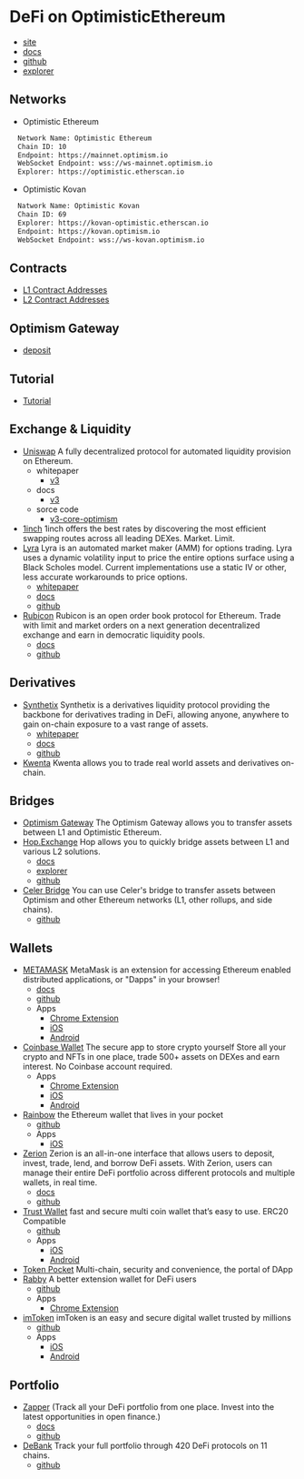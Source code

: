 # DeFi on OptimisticEthereum
- [site](https://www.optimism.io/)
- [docs](https://community.optimism.io/docs/)
- [github](https://github.com/ethereum-optimism)
- [explorer](http://optimistic.etherscan.io/)

<!-- markdown-link-check-disable -->

## Networks
- Optimistic Ethereum
```txt
  Network Name: Optimistic Ethereum
  Chain ID: 10
  Endpoint: https://mainnet.optimism.io
  WebSocket Endpoint: wss://ws-mainnet.optimism.io
  Explorer: https://optimistic.etherscan.io
```

- Optimistic Kovan
```txt
  Natwork Name: Optimistic Kovan
  Chain ID: 69
  Explorer: https://kovan-optimistic.etherscan.io
  Endpoint: https://kovan.optimism.io
  WebSocket Endpoint: wss://ws-kovan.optimism.io
```

<!-- markdown-link-check-enable -->

## Contracts
- [L1 Contract Addresses](https://github.com/ethereum-optimism/optimism/tree/ef5343d61708f2d15f51dca981f03ee4ac447c21/packages/contracts/deployments#mainnet)
- [L2 Contract Addresses](https://github.com/ethereum-optimism/optimism/tree/ef5343d61708f2d15f51dca981f03ee4ac447c21/packages/contracts/deployments#layer-2)


## Optimism Gateway
- [deposit](https://gateway.optimism.io/)

## Tutorial
- [Tutorial](https://github.com/ethereum-optimism/optimism-tutorial)

## Exchange & Liquidity
- [Uniswap](https://uniswap.org/) A fully decentralized protocol for automated liquidity provision on Ethereum.
  - whitepaper
    - [v3](https://uniswap.org/whitepaper-v3.pdf)
  - docs
    - [v3](https://docs.uniswap.org/)
  - sorce code
    - [v3-core-optimism](https://github.com/Uniswap/v3-core-optimism)
- [1inch](https://1inch.io/) 1inch offers the best rates by discovering the most efficient swapping routes across all leading DEXes. Market. Limit.
- [Lyra](https://www.lyra.finance/) Lyra is an automated market maker (AMM) for options trading. Lyra uses a dynamic volatility input to price the entire options surface using a Black Scholes model. Current implementations use a static IV or other, less accurate workarounds to price options.
  - [whitepaper](https://www.lyra.finance/files/whitepaper.pdf)
  - [docs](https://docs.lyra.finance/)
  - [github](https://github.com/lyra-finance)
- [Rubicon](https://www.rubicon.finance/) Rubicon is an open order book protocol for Ethereum. Trade with limit and market orders on a next generation decentralized exchange and earn in democratic liquidity pools.
  - [docs](https://docs.rubicon.finance/)
  - [github](https://github.com/RubiconDeFi/rubicon_protocol)

## Derivatives
- [Synthetix](https://synthetix.io/) Synthetix is a derivatives liquidity protocol providing the backbone for derivatives trading in DeFi, allowing anyone, anywhere to gain on-chain exposure to a vast range of assets.
  - [whitepaper](https://www.synthetix.io/uploads/synthetix_whitepaper.pdf)
  - [docs](https://docs.synthetix.io/litepaper/)
  - [github](https://github.com/Synthetixio/synthetix)
- [Kwenta](https://kwenta.io/) Kwenta allows you to trade real world assets and derivatives on-chain.

## Bridges
- [Optimism Gateway](https://gateway.optimism.io/) The Optimism Gateway allows you to transfer assets between L1 and Optimistic Ethereum.
- [Hop.Exchange](https://app.hop.exchange/send) Hop allows you to quickly bridge assets between L1 and various L2 solutions.
  - [docs](https://docs.hop.exchange/)
  - [explorer](https://explorer.hop.exchange/mainnet/)
  - [github](https://github.com/hop-protocol)
- [Celer Bridge](https://cbridge.celer.network/#/transfer) You can use Celer's bridge to transfer assets between Optimism and other Ethereum networks (L1, other rollups, and side chains).
  - [github](https://github.com/celer-network/cbridge-node)

## Wallets
- [METAMASK](https://metamask.io/) MetaMask is an extension for accessing Ethereum enabled distributed applications, or "Dapps" in your browser!
  - [docs](https://docs.metamask.io/guide/)
  - [github](https://github.com/MetaMask/)
  - Apps
    - [Chrome Extension](https://chrome.google.com/webstore/detail/metamask/nkbihfbeogaeaoehlefnkodbefgpgknn)
    - [iOS](https://apps.apple.com/us/app/metamask/id1438144202?_branch_match_id=884747436440285416)
    - [Android](https://play.google.com/store/apps/details?id=io.metamask&hl=en_US&ref=producthunt&_branch_match_id=884747436440285416)
- [Coinbase Wallet](https://wallet.coinbase.com) The secure app to store crypto yourself Store all your crypto and NFTs in one place, trade 500+ assets on DEXes and earn interest. No Coinbase account required.
  - Apps
    - [Chrome Extension](https://chrome.google.com/webstore/detail/coinbase-wallet-extension/hnfanknocfeofbddgcijnmhnfnkdnaad)
    - [iOS](https://apps.apple.com/app/coinbase-wallet/id1278383455?ls=1)
    - [Android](https://play.google.com/store/apps/details?id=org.toshi)
- [Rainbow](https://rainbow.me/) the Ethereum wallet that lives in your pocket
  - [github](https://github.com/rainbow-me/rainbow)
  - Apps
    - [iOS](https://apps.apple.com/us/app/rainbow-ethereum-wallet/id1457119021)
- [Zerion](https://zerion.io/) Zerion is an all-in-one interface that allows users to deposit, invest, trade, lend, and borrow DeFi assets. With Zerion, users can manage their entire DeFi portfolio across different protocols and multiple wallets, in real time.
  - [docs](https://help.zerion.io/en/)
  - [github](https://github.com/zeriontech)
- [Trust Wallet](https://trustwallet.com/) fast and secure multi coin wallet that’s easy to use. ERC20 Compatible
  - [github](https://github.com/trustwallet)
  - Apps
    - [iOS](https://apps.apple.com/app/apple-store/id1288339409?mt=8)
    - [Android](https://play.google.com/store/apps/details?id=com.wallet.crypto.trustapp&referrer=utm_source%3Dwebsite)
- [Token Pocket](https://www.tokenpocket.pro/) Multi-chain, security and convenience, the portal of DApp
- [Rabby](https://rabby.io/) A better extension wallet for DeFi users
  - [github](https://github.com/RabbyHub/Rabby)
  - Apps
    - [Chrome Extension](https://chrome.google.com/webstore/detail/rabby/acmacodkjbdgmoleebolmdjonilkdbch)
- [imToken](https://token.im/) imToken is an easy and secure digital wallet trusted by millions
  - [github](https://github.com/consenlabs)
  - Apps
    - [iOS](https://apps.apple.com/us/app/imtoken2/id1384798940)
    - [Android](https://play.google.com/store/apps/details?id=im.token.app)

## Portfolio
- [Zapper](https://zapper.fi/dashboard) (Track all your DeFi portfolio from one place. Invest into the latest opportunities in open finance.)
  - [docs](https://github.com/Zapper-fi/Docs)
  - [github](https://github.com/Zapper-fi)
- [DeBank](https://debank.com/) Track your full portfolio through 420 DeFi protocols on 11 chains.
  - [github](https://github.com/DeBankDeFi)
